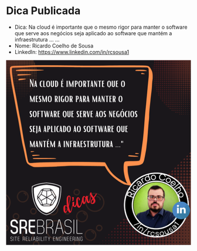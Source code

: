 # Dica Publicada

* Dica: Na cloud é importante que o mesmo rigor para manter o software que serve aos negócios seja aplicado ao software que mantém a infraestrutura ... ... 
* Nome: Ricardo Coelho de Sousa 
* LinkedIn: https://www.linkedin.com/in/rcsousa1

![dica](/2022/05/dica_04/SRE%20Brasil%20Dicas%204.png)